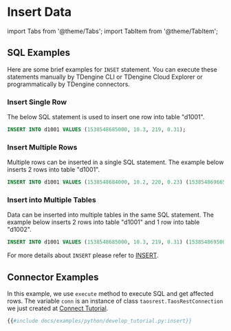 # Insert Data

import Tabs from '@theme/Tabs';
import TabItem from '@theme/TabItem';

## SQL Examples

Here are some brief examples for `INSET` statement. You can execute these statements manually by TDengine CLI or TDengine Cloud Explorer or programmatically by TDengine connectors. 

### Insert Single Row

The below SQL statement is used to insert one row into table "d1001".

```sql
INSERT INTO d1001 VALUES (1538548685000, 10.3, 219, 0.31);
```

### Insert Multiple Rows

Multiple rows can be inserted in a single SQL statement. The example below inserts 2 rows into table "d1001".

```sql
INSERT INTO d1001 VALUES (1538548684000, 10.2, 220, 0.23) (1538548696650, 10.3, 218, 0.25);
```

### Insert into Multiple Tables

Data can be inserted into multiple tables in the same SQL statement. The example below inserts 2 rows into table "d1001" and 1 row into table "d1002".

```sql
INSERT INTO d1001 VALUES (1538548685000, 10.3, 219, 0.31) (1538548695000, 12.6, 218, 0.33) d1002 VALUES (1538548696800, 12.3, 221, 0.31);
```

For more details about `INSERT` please refer to [INSERT](/taos-sql/insert).


## Connector Examples

<Tabs>
<TabItem value="python" label="Python">

In this example, we use `execute` method to execute SQL and get affected rows. The variable `conn` is an instance of class  `taosrest.TaosRestConnection` we just created at [Connect Tutorial](./connect/python#connect).

```python
{{#include docs/examples/python/develop_tutorial.py:insert}}
```
</TabItem>
<TabItem value="java" label="Java">
</TabItem>
<TabItem value="go" label="Go">
</TabItem>
<TabItem value="rust" label="Rust">
</TabItem>
<TabItem value="node" label="Node.js">
</TabItem>
</Tabs>
